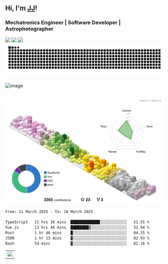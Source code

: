 ## Hi, I'm [JJ](http://jjteoh.com/)!
### Mechatronics Engineer | Software Developer | Astrophotographer
<div> 
  <a href="https://www.linkedin.com/in/jjteoh" target="_blank"><img src="https://img.shields.io/badge/-LinkedIn-%230077B5?style=for-the-badge&logo=linkedin&logoColor=white"></a> 
  <a target="_blank" href="https://twitter.com/ripwords_"><img src="https://img.shields.io/badge/-Twitter-%23000000?style=for-the-badge&logo=x&logoColor=white"></a>
  <a target="_blank" href="mailto: teohjjteoh@gmail.com"><img src="https://img.shields.io/badge/-Gmail-D14836?style=for-the-badge&logo=gmail&logoColor=white"></a>
 </br>

<picture>
  <source
    media="(prefers-color-scheme: dark)"
    srcset="https://github.com/Ripwords/Ripwords/blob/output/github-contribution-grid-snake-dark.svg"
  />
  <source
    media="(prefers-color-scheme: light)"
    srcset="https://github.com/Ripwords/Ripwords/blob/output/github-contribution-grid-snake.svg"
  />
  <img
    alt="github contribution grid snake animation"
    src="https://github.com/Ripwords/Ripwords/blob/output/github-contribution-grid-snake.svg"
  />
</picture>

<br>

![image](https://user-images.githubusercontent.com/58784686/150777475-af8ac651-26a4-4d8a-b5b6-f8a81dc1181b.png)

<br>

<picture>
  <source
    media="(prefers-color-scheme: dark)"
    srcset="./profile-3d-contrib/profile-night-rainbow.svg"
  />
  <source
    media="(prefers-color-scheme: light)"
    srcset="./profile-3d-contrib/profile-season-animate.svg"
  />
  <img
    alt="github contribution grid snake animation"
    src="./profile-3d-contrib/profile-season-animate.svg"
  />
</picture>

<!--START_SECTION:waka-->

```txt
From: 11 March 2025 - To: 18 March 2025

TypeScript   21 hrs 36 mins  █████████████░░░░░░░░░░░░   51.55 %
Vue.js       13 hrs 48 mins  ████████▒░░░░░░░░░░░░░░░░   32.94 %
Rust         1 hr 46 mins    █░░░░░░░░░░░░░░░░░░░░░░░░   04.25 %
JSON         1 hr 13 mins    ▓░░░░░░░░░░░░░░░░░░░░░░░░   02.93 %
Bash         54 mins         ▓░░░░░░░░░░░░░░░░░░░░░░░░   02.16 %
```

<!--END_SECTION:waka-->


<!-- GitHub Activity Graph -->
<table align="center">
  <tr>
    <td colspan="2">
      <img width="100%" src="https://github-readme-activity-graph.vercel.app/graph?username=Ripwords&area=true&hide_border=true&theme=github-compact" />
    </td>
  </tr>
</table>
